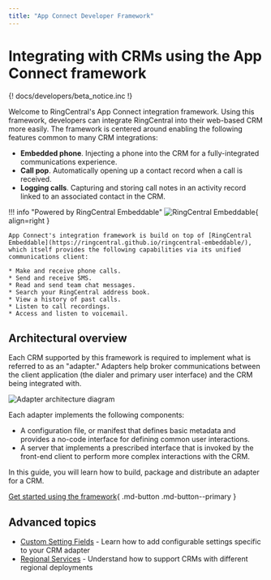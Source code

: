 ```yaml
---
title: "App Connect Developer Framework"
---
```

# Integrating with CRMs using the App Connect framework

{! docs/developers/beta_notice.inc !}

Welcome to RingCentral's App Connect integration framework. Using this framework, developers can integrate RingCentral into their web-based CRM more easily. The framework is centered around enabling the following features common to many CRM integrations:

* **Embedded phone**. Injecting a phone into the CRM for a fully-integrated communications experience.
* **Call pop**. Automatically opening up a contact record when a call is received.
* **Logging calls**. Capturing and storing call notes in an activity record linked to an associated contact in the CRM.

<div id="powered-by-embeddable" markdown>

!!! info "Powered by RingCentral Embeddable"
    ![RingCentral Embeddable](../img/embeddable.png){ align=right }
	
	App Connect's integration framework is build on top of [RingCentral Embeddable](https://ringcentral.github.io/ringcentral-embeddable/), which itself provides the following capabilities via its unified communications client:

    * Make and receive phone calls.
    * Send and receive SMS.
    * Read and send team chat messages. 
    * Search your RingCentral address book.
    * View a history of past calls.
    * Listen to call recordings.
    * Access and listen to voicemail. 

</div>

## Architectural overview

Each CRM supported by this framework is required to implement what is referred to as an "adapter." Adapters help broker communications between the client application (the dialer and primary user interface) and the CRM being integrated with. 

![Adapter architecture diagram](../img/architecture.png)

Each adapter implements the following components:

* A configuration file, or manifest that defines basic metadata and provides a no-code interface for defining common user interactions. 
* A server that implements a prescribed interface that is invoked by the front-end client to perform more complex interactions with the CRM. 

In this guide, you will learn how to build, package and distribute an adapter for a CRM.

[Get started using the framework](getting-started.md){ .md-button .md-button--primary }

## Advanced topics

* [Custom Setting Fields](custom-settings.md) - Learn how to add configurable settings specific to your CRM adapter
* [Regional Services](regional-services.md) - Understand how to support CRMs with different regional deployments
